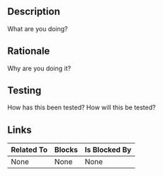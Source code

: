 ## Description
What are you doing?

## Rationale
Why are you doing it?

## Testing
How has this been tested?  How will this be tested?

## Links
| **Related To** | **Blocks** | **Is Blocked By** |
| :---           | :---       | :---              |
| None           | None       | None              |